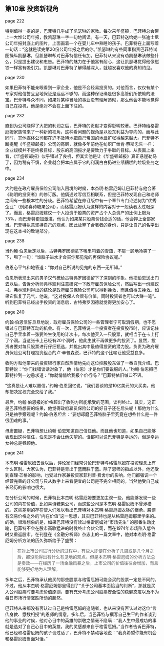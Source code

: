 ## 第10章 投资新视角

page 222

特别值得一提的是，巴菲特几乎成了凯瑟琳的家教。每次来华盛顿，巴菲特总会带上一大堆公司年报，教凯瑟琳一字一句地阅读。有一天，巴菲特送给她一张迪士尼公司年报封底上的图片，上面画着一个在婴儿车中熟睡的孩子。巴菲特在上面写着一句话：“这就是读完第20份公司年报之后的你。”凯瑟琳的有些同事指责巴菲特试图操纵凯瑟琳，但凯瑟琳却对巴菲特信任有加。巴菲特从来没有劝凯瑟琳该做些什么，只是提出建议和忠告。巴菲特的魅力在于他富有耐心，这让凯瑟琳觉得他像磁铁一样富有吸引力。凯瑟琳对巴菲特了解得越深入，就越发喜欢他的真知灼见。

page 230

如果巴菲特不能亲眼看到一家企业，他是不会轻易投资的。对他而言，仅仅有某个专家对他信誓旦旦地保证是远远不够的，而这种保证确是很多高管们所依赖的法宝。巴菲特与众不同，如果对某种冒险的事业没有理解透彻，那么他会本能地觉得自己在投机，他是绝对不会在上面下注的。

page 232

直到为公司赚得了大把的利润之后，巴菲特的贡献才变得彰明较著。巴菲特给格雷厄姆家族带来了一种新的视角，这种看问题的视角是以股东利益为导向的，而与此同时，其他媒体公司都在迫不及待地把自己帝国的地盘扩张得越来越大。巴菲特不断提醒《华盛顿邮报》公司的高层，就像多年前他在纺织厂给肯·蔡斯忠告一样：企业规模并不是终极目标，股东的高回报才是要致力于争取的目标。从表面上来看，《华盛顿邮报》似乎错过了良机，但其实他是让《华盛顿邮报》真正悬崖勒马了，因为稍有不慎，企业就会把本应属于它的利润白白扔进业绩糟糕的垃圾业务之中。

page 234

大约是在政府雇员保险公司陷入困境的时候，本杰明·格雷厄姆让巴菲特与他合著《聪明的投资者》的修订版。他俩通过写信互相联系，但是巴菲特发现自己和老师之间有一些根本性的分歧。巴菲特希望在修订版中有一个章节专门论述何为“优秀企业”（例如喜诗糖果公司），而格雷厄姆认为这样的内容对于一般读者太过艰深了。而且，格雷厄姆建议一个人投资于股票的资产占个人总资产的比例上限为75%，而巴菲特更加激进，他认为如果某只股票价钱合适的话，他会押上全部家当。巴菲特执意坚持自己的观点，因此放弃了合著者的身份，只是让自己的名字出现在这本书的致谢部分。

page 238

当约翰·伯恩坐定以后，古特弗罗因德拿下嘴里叼着的雪茄，不屑一顾地冷笑了一下，甩了一句：“谁脑子进水才会买你那见鬼的再保险协议呢。”

伯恩心平气和地答道：“你对自己所说的见鬼的东西一无所知。”

伯恩所表现出来的男子汉气概给古特弗罗因德留下了深刻的印象。他把伯恩送出门去以后，告诉分析师弗林凯利注意研究一下政府雇员保险公司，然后写出一份建议书。弗林凯利得出的结论是政府雇员保险公司可以得到挽救，而且值得去挽救。如果它恢复了元气，他说，“这对投保人会很有价值，同时投资者也可以大赚一笔”。听到巴菲特已经出手投资的消息后，古特弗罗因德就觉得更加安心了。

page 240

约翰·伯恩信誓旦旦地说，政府雇员保险公司的一些管理者宁可取消假期，也不愿错过与巴菲特互动的机会。有一次，巴菲特说一个投资者在投资股市时，应该记住自己手里拿着一张要终生使用的计次卡。每次他买入一只股票，就相当于在卡上打了个洞。当这张卡上已经有20个洞时，他此生就不再做更多的投资了。显然，投资者要对每只股票进行仔细甄选，并挑出其中最值得投资的潜力股。负责为政府雇员保险公司打理投资组合的卢·辛普森说，巴菲特的这个比喻让他受益良多。

收购方和他带来的投资银行家自然热情地先向这位控股股东做了一番自我介绍。巴菲特说：“你们找错谈话对象了，他（伯恩）才是你们要说服的人。”约翰·伯恩把巴菲特拉到一边恳求道：“你就悄悄给我报个价行吗？”巴菲特依旧缄口不语。

“这真是让人难以置信，”约翰·伯恩回忆说，“我们要谈的是10亿美元的大买卖，他却把决定权完全交给了我。”

最后，约翰·伯恩报的价格超出了收购方所能承受的范围，谈判终止。其实，这正是巴菲特想要的结果，他觉得政府雇员保险公司的好日子还在后头呢！那他为什么只是袖手旁观呢？约翰·伯恩坦言：“要想琢磨巴菲特脑子里究竟在想些什么是一件很困难的事。”

毋庸置疑，巴菲特想让约翰·伯恩知道自己信任他。而且他也知道，如果自己能够表现出这种信任，伯恩是不会让他失望的。谁都可以说巴菲特是幸运的，但是幸运女神总是眷顾他。

page 241

本杰明·格雷厄姆去世以后，评论家们经常讨论巴菲特与格雷厄姆在投资理念上有什么区别。大家认为，巴菲特是青出于蓝而胜于蓝。除了恩师的指点以外，他还受到查理·芒格的影响，也受过作家兼投资家菲利普·费舍尔的影响。他们都强调一个经营完善的好公司与只从数字上来看便宜的公司是不完全相同的。当然他受自己成长经历的影响也很大。

在分析公司的时候，巴菲特比本杰明·格雷厄姆要更加主观一些，他能够发现一些公司的内在价值，比如喜诗糖果公司，而这些公司是本杰明·格雷厄姆不曾涉猎的。这些差别的存在使人们难以看出巴菲特对本杰明·格雷厄姆衣钵的继承。股票有交易价格之外的“内在价值”这一思想，其实巴菲特也是从格雷厄姆那里学来的。的确，很难想象的是，如果巴菲特没有读过格雷厄姆对“市场先生” 的那番生动比喻，巴菲特不会在股市高歌猛进的时候终止合伙公司，而在1974年市场陷入低谷时又重返股市。在刊登在《金融分析师》杂志上的一篇文章中，他对本杰明·格雷厄姆分析方法的历久弥新给予了盛赞：

> 在对上市公司进行分析的过程中，有些人即便在分析了几周或是几个月之后，都没能得出有什么有见地的观点。但是本杰明·格雷厄姆的分析方法总是奏效——在经历了一场金融风暴之后，上市公司的价值往往会增加，而且能够更好地为人理解。

多年之后，巴菲特承认他买的那些股票与格雷厄姆可能会买的股票一定是不同的。不过，他从本杰明·格雷厄姆那里得到了“关于公司基本面恰当的判断”，那就是买入公司股票时要考虑价值原则，要有充分考虑公司股票安全性的稳健态度以及不为每日市场行情涨跌所动的超然。

巴菲特从来都没有否认过自己是格雷厄姆的追随者，也从来没有否认过对这位“言传身教、悉数相授”的恩师的情意。多年后，当巴菲特与撰写自己生平的作者谈到他的事业的时候，他对心目中的英雄的崇敬之情毫不隐瞒：“我人生中最成功的事就是选对了自己心目中的英雄，我的灵感都来自于格雷厄姆。”当作者告诉巴菲特，他已经和格雷厄姆的孩子谈过话了，巴菲特不禁动容地说：“我真希望你能有机会和格雷厄姆当面对话。”

